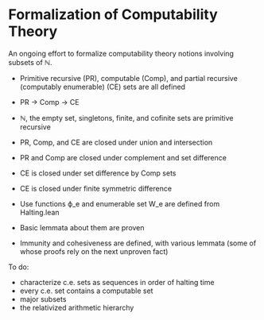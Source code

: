 # Formalization of Computability Theory

An ongoing effort to formalize computability theory notions involving subsets of ℕ.

- Primitive recursive (PR), computable (Comp), and partial recursive (computably enumerable) (CE) sets are all defined
-  PR -> Comp -> CE
- ℕ, the empty set, singletons, finite, and cofinite sets are primitive recursive
- PR, Comp, and CE are closed under union and intersection
- PR and Comp are closed under complement and set difference
- CE is closed under set difference by Comp sets
- CE is closed under finite symmetric difference

- Use functions ϕ_e and enumerable set W_e are defined from Halting.lean
- Basic lemmata about them are proven

- Immunity and cohesiveness are defined, with various lemmata
(some of whose proofs rely on the next unproven fact)

To do:
- characterize c.e. sets as sequences in order of halting time
- every c.e. set contains a computable set
- major subsets
- the relativized arithmetic hierarchy